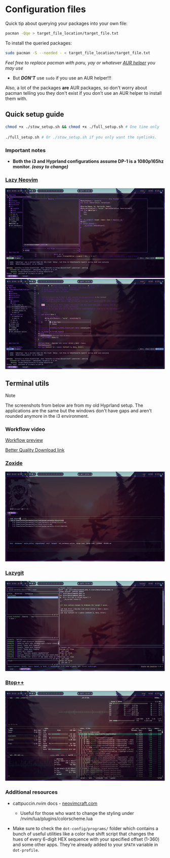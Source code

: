 # Configuration files

Quick tip about querying your packages into your own file:

```sh
pacman -Qqe > target_file_location/target_file.txt
```

To install the queried packages:

```sh
sudo pacman -S --needed - < target_file_location/target_file.txt
```

_Feel free to replace pacman with paru, yay or whatever [AUR
helper](https://wiki.archlinux.org/title/AUR_helpers) you may use_

- But **_DON'T_** use `sudo` if you use an AUR helper!!!

Also, a lot of the packages **are** AUR packages, so don't worry about pacman
telling you they don't exist if you don't use an AUR helper to install them
with.

## Quick setup guide

```sh
chmod +x ./stow_setup.sh && chmod +x ./full_setup.sh # One time only

./full_setup.sh # Or ./stow_setup.sh if you only want the symlinks.
```

### Important notes

- **Both the i3 and Hyprland configurations assume DP-1 is a 1080p165hz
  monitor. _(easy to change)_**

### [Lazy Neovim](https://github.com/folke/lazy.nvim)

![Treesitter](assets/treesitter.png)
![Code testing feature preview](assets/code-testing.png)

## Terminal utils

> [!NOTE]
> The screenshots from below are from my old Hyprland setup. The applications
> are the same but the windows don't have gaps and aren't rounded anymore in
> the i3 environment.

### Workflow video

[Workflow preview](https://github.com/1Git2Clone/dotfiles/assets/171241044/21eb072e-509b-4ef2-b709-15ddfa58ff0d)

[Better Quality Download link](https://raw.githubusercontent.com/1git2clone/dotfiles/main/assets/workflow_showcase.mp4)

### [Zoxide](https://github.com/ajeetdsouza/zoxide)

![Zoxide preview](assets/zoxide.png)

### [Lazygit](https://github.com/jesseduffield/lazygit)

![Lazygit preview](assets/lazygit.png)

### [Btop++](https://github.com/aristocratos/btop)

![Btop++](assets/btop++.png)

### Additional resources

- cattpuccin.nvim docs -
  [neovimcraft.com](https://neovimcraft.com/plugin/catppuccin/nvim/index.html)

  - Useful for those who want to change the styling under
    /nvim/lua/plugins/colorscheme.lua

- Make sure to check the `dot-config/programs/` folder which contains a bunch
  of useful utilities like a color hue shift script that changes the hues of
  every 6-digit HEX sequence with your specified offset (1-360) and some other
  apps. They're already added to your `$PATH` variable in `dot-profile`.
